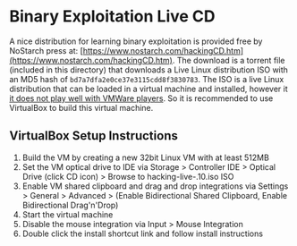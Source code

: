 # Binary Exploitation Live CD

A nice distribution for learning binary exploitation is provided free by NoStarch press at: [https://www.nostarch.com/hackingCD.htm](https://www.nostarch.com/hackingCD.htm). The download is a torrent file (included in this directory) that downloads a Live Linux distribution ISO with an MD5 hash of `bd7a7dfa2e0ce37e3115cdd8f3830783`. The ISO is a live Linux distribution that can be loaded in a virtual machine and installed, however it [it does not play well with VMWare players](https://stackoverflow.com/questions/28782063/cannot-boot-because-kernel-panic-not-syncingfatal-exception-interrupt). So it is recommended to use VirtualBox to build this virtual machine.

## VirtualBox Setup Instructions
1. Build the VM by creating a new 32bit Linux VM with at least 512MB
2. Set the VM optical drive to IDE via Storage > Controller IDE > Optical Drive (click CD icon) > Browse to hacking-live-.10.iso ISO
3. Enable VM shared clipboard and drag and drop integrations via Settings > General > Advanced > (Enable Bidirectional Shared Clipboard, Enable Bidirectional Drag'n'Drop)
4. Start the virtual machine
5. Disable the mouse integration via Input > Mouse Integration
6. Double click the install shortcut link and follow install instructions